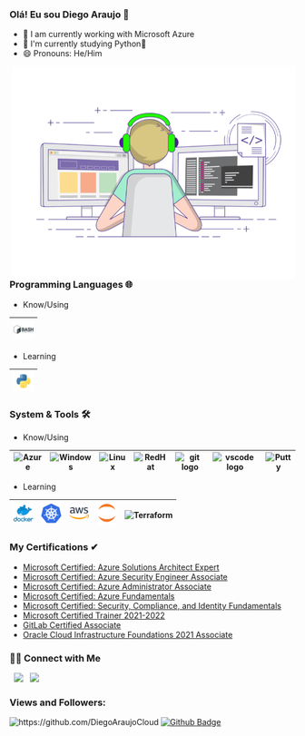 ### Olá! Eu sou Diego Araujo 👋

 - 🔭 I am currently working with Microsoft Azure
 - 🌱 I'm currently studying Python🐍
 - 😄 Pronouns: He/Him

<img align="right" alt="GIF" src="https://raw.githubusercontent.com/devSouvik/devSouvik/master/gif3.gif" width="500"/>

### Programming Languages 🌐

- Know/Using

| <img src="https://raw.githubusercontent.com/github/explore/80688e429a7d4ef2fca1e82350fe8e3517d3494d/topics/bash/bash.png" alt="bash logo" width="35" > |
|---|

- Learning

| <img src="https://raw.githubusercontent.com/github/explore/80688e429a7d4ef2fca1e82350fe8e3517d3494d/topics/python/python.png" alt="python logo" width="35"> |
|---|

### System & Tools 🛠️

- Know/Using

| <img align="center" alt="Azure" height="30"  width="35" src="https://cdn.jsdelivr.net/gh/devicons/devicon/icons/azure/azure-original.svg"> |<img align="center" alt="Windows" width="35" src="https://cdn.jsdelivr.net/gh/devicons/devicon/icons/windows8/windows8-original.svg" /> | <img align="center" alt="Linux" width="35" src="https://cdn.jsdelivr.net/gh/devicons/devicon/icons/linux/linux-original.svg" /> | <img align="center" alt="RedHat" width="35" src="https://cdn.jsdelivr.net/gh/devicons/devicon/icons/redhat/redhat-original-wordmark.svg" /> | <img src="https://raw.githubusercontent.com/Delta456/Delta456/master/img/git.png" alt="git logo" width="35"> | <img src="https://raw.githubusercontent.com/Delta456/Delta456/master/img/vscode.png" alt="vscode logo" width="35"> | <img align="center" alt="Putty" width="35" src="https://cdn.jsdelivr.net/gh/devicons/devicon/icons/putty/putty-original.svg" /> |
|---|---|---|---|---|---|---|

- Learning

| <img src="https://raw.githubusercontent.com/github/explore/80688e429a7d4ef2fca1e82350fe8e3517d3494d/topics/docker/docker.png" alt="docker logo" width="35" /> | <img src="https://raw.githubusercontent.com/github/explore/80688e429a7d4ef2fca1e82350fe8e3517d3494d/topics/kubernetes/kubernetes.png" alt="kubernetes logo" width="35"/> | <img src="https://raw.githubusercontent.com/Delta456/Delta456/master/img/aws.png" alt="aws logo" width="35" /> | <img src="https://raw.githubusercontent.com/Delta456/Delta456/master/img/jupyter_notebook.png" alt="jupyter notebook logo" width="35"> | <img align="center" alt="Terraform"  width="35px" src="https://cdn.icon-icons.com/icons2/2107/PNG/512/file_type_terraform_icon_130125.png"> 
|---|---|---|---|---|

### My Certifications ✔

- [Microsoft Certified: Azure Solutions Architect Expert](https://www.credly.com/badges/72175828-72a9-42f9-992a-518342a13d5c)
- [Microsoft Certified: Azure Security Engineer Associate](https://www.credly.com/badges/2b4b7fda-0b45-4ad8-ba7b-5cdcfd28d64b)
- [Microsoft Certified: Azure Administrator Associate](https://www.credly.com/badges/601f6bee-f2f3-47dc-9f31-b051626675f8) 
- [Microsoft Certified: Azure Fundamentals](https://www.credly.com/badges/b89dea5b-68e0-4b7a-91e9-15df357bdcc4) 
- [Microsoft Certified: Security, Compliance, and Identity Fundamentals](https://www.credly.com/badges/e3120fcc-7e79-45b0-afd6-3329ded39916) 
- [Microsoft Certified Trainer 2021-2022](https://www.credly.com/badges/601f6bee-f2f3-47dc-9f31-b051626675f8) 
- [GitLab Certified Associate](https://gitlab.badgr.com/public/assertions/y3wOSwNlRaG4dhtcFTGpZA?identity__email=diegoa.s@hotmail.com) 
- [
Oracle Cloud Infrastructure Foundations 2021 Associate](https://catalog-education.oracle.com/pls/certview/sharebadge?id=06EA9949455A11C90814188C9DB74B6114CA435BD0B584C4B07AF5DEF9664F0B) 

<h3> 🤝🏻 Connect with Me </h3>

<p align="left">
&nbsp; <a href="https://www.linkedin.com/in/diegoaraujosantos90/" target="_blank" rel="noopener noreferrer"><img src="https://img.icons8.com/plasticine/100/000000/linkedin.png" width="50" /></a>
&nbsp; <a href="mailto:diegoa.s@hotmail.com" target="_blank" rel="noopener noreferrer"><img src="https://img.icons8.com/plasticine/100/000000/gmail.png"  width="50" /></a>
</p>


### Views and Followers:
  <img src="https://komarev.com/ghpvc/?username=DiegoAraujoCloud" alt="https://github.com/DiegoAraujoCloud"></a>
  <a href="https://github.com/DiegoAraujoCloud?tab=followers" target="_blank">
     <img src="https://img.shields.io/github/followers/DiegoAraujoCloud?label=Followers&style=social" alt="Github Badge"></a>
